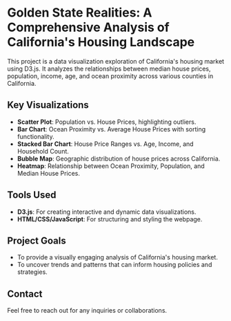 # Golden State Realities: A Comprehensive Analysis of California's Housing Landscape

This project is a data visualization exploration of California's housing market using D3.js. It analyzes the relationships between median house prices, population, income, age, and ocean proximity across various counties in California.

## Key Visualizations
- **Scatter Plot**: Population vs. House Prices, highlighting outliers.
- **Bar Chart**: Ocean Proximity vs. Average House Prices with sorting functionality.
- **Stacked Bar Chart**: House Price Ranges vs. Age, Income, and Household Count.
- **Bubble Map**: Geographic distribution of house prices across California.
- **Heatmap**: Relationship between Ocean Proximity, Population, and Median House Prices.

## Tools Used
- **D3.js**: For creating interactive and dynamic data visualizations.
- **HTML/CSS/JavaScript**: For structuring and styling the webpage.

## Project Goals
- To provide a visually engaging analysis of California's housing market.
- To uncover trends and patterns that can inform housing policies and strategies.

## Contact
Feel free to reach out for any inquiries or collaborations.
